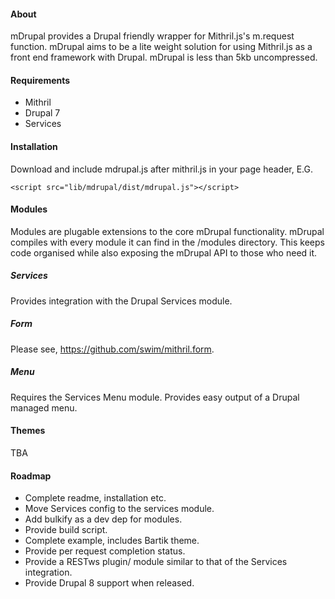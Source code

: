 #### About
mDrupal provides a Drupal friendly wrapper for Mithril.js's m.request function. mDrupal aims to be a lite weight solution for using Mithril.js as a front end framework with Drupal. mDrupal is less than 5kb uncompressed.

#### Requirements
 - Mithril
 - Drupal 7
 - Services

#### Installation
Download and include mdrupal.js after mithril.js in your page header, E.G.
```
<script src="lib/mdrupal/dist/mdrupal.js"></script>
```

#### Modules
Modules are plugable extensions to the core mDrupal functionality. mDrupal compiles with every module it can find in the /modules directory. This keeps code organised while also exposing the mDrupal API to those who need it.

##### Services
Provides integration with the Drupal Services module.

##### Form
Please see, https://github.com/swim/mithril.form.

##### Menu
Requires the Services Menu module. Provides easy output of a Drupal managed menu.

#### Themes
TBA

#### Roadmap
 - Complete readme, installation etc.
 - Move Services config to the services module.
 - Add bulkify as a dev dep for modules.
 - Provide build script.
 - Complete example, includes Bartik theme.
 - Provide per request completion status.
 - Provide a RESTws plugin/ module similar to that of the Services integration.
 - Provide Drupal 8 support when released.
